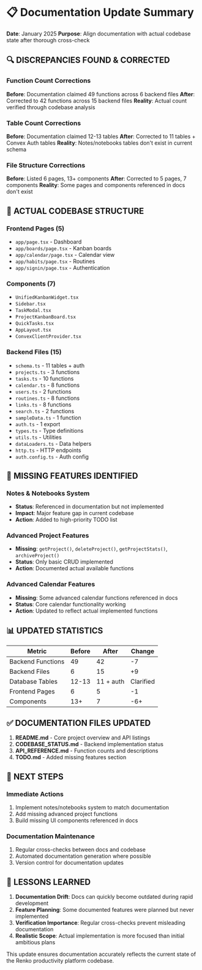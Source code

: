 # 📋 Documentation Update Summary

**Date**: January 2025
**Purpose**: Align documentation with actual codebase state after thorough cross-check

## 🔍 **DISCREPANCIES FOUND & CORRECTED**

### **Function Count Corrections**

**Before**: Documentation claimed 49 functions across 6 backend files
**After**: Corrected to 42 functions across 15 backend files
**Reality**: Actual count verified through codebase analysis

### **Table Count Corrections**

**Before**: Documentation claimed 12-13 tables
**After**: Corrected to 11 tables + Convex Auth tables
**Reality**: Notes/notebooks tables don't exist in current schema

### **File Structure Corrections**

**Before**: Listed 6 pages, 13+ components
**After**: Corrected to 5 pages, 7 components
**Reality**: Some pages and components referenced in docs don't exist

## 📁 **ACTUAL CODEBASE STRUCTURE**

### **Frontend Pages (5)**

- `app/page.tsx` - Dashboard
- `app/boards/page.tsx` - Kanban boards
- `app/calendar/page.tsx` - Calendar view
- `app/habits/page.tsx` - Routines
- `app/signin/page.tsx` - Authentication

### **Components (7)**

- `UnifiedKanbanWidget.tsx`
- `Sidebar.tsx`
- `TaskModal.tsx`
- `ProjectKanbanBoard.tsx`
- `QuickTasks.tsx`
- `AppLayout.tsx`
- `ConvexClientProvider.tsx`

### **Backend Files (15)**

- `schema.ts` - 11 tables + auth
- `projects.ts` - 3 functions
- `tasks.ts` - 10 functions
- `calendar.ts` - 8 functions
- `users.ts` - 2 functions
- `routines.ts` - 8 functions
- `links.ts` - 8 functions
- `search.ts` - 2 functions
- `sampleData.ts` - 1 function
- `auth.ts` - 1 export
- `types.ts` - Type definitions
- `utils.ts` - Utilities
- `dataLoaders.ts` - Data helpers
- `http.ts` - HTTP endpoints
- `auth.config.ts` - Auth config

## 🚫 **MISSING FEATURES IDENTIFIED**

### **Notes & Notebooks System**

- **Status**: Referenced in documentation but not implemented
- **Impact**: Major feature gap in current codebase
- **Action**: Added to high-priority TODO list

### **Advanced Project Features**

- **Missing**: `getProject()`, `deleteProject()`, `getProjectStats()`, `archiveProject()`
- **Status**: Only basic CRUD implemented
- **Action**: Documented actual available functions

### **Advanced Calendar Features**

- **Missing**: Some advanced calendar functions referenced in docs
- **Status**: Core calendar functionality working
- **Action**: Updated to reflect actual implemented functions

## 📊 **UPDATED STATISTICS**

| Metric            | Before | After     | Change    |
| ----------------- | ------ | --------- | --------- |
| Backend Functions | 49     | 42        | -7        |
| Backend Files     | 6      | 15        | +9        |
| Database Tables   | 12-13  | 11 + auth | Clarified |
| Frontend Pages    | 6      | 5         | -1        |
| Components        | 13+    | 7         | -6+       |

## ✅ **DOCUMENTATION FILES UPDATED**

1. **README.md** - Core project overview and API listings
2. **CODEBASE_STATUS.md** - Backend implementation status
3. **API_REFERENCE.md** - Function counts and descriptions
4. **TODO.md** - Added missing features section

## 🎯 **NEXT STEPS**

### **Immediate Actions**

1. Implement notes/notebooks system to match documentation
2. Add missing advanced project functions
3. Build missing UI components referenced in docs

### **Documentation Maintenance**

1. Regular cross-checks between docs and codebase
2. Automated documentation generation where possible
3. Version control for documentation updates

## 🔧 **LESSONS LEARNED**

1. **Documentation Drift**: Docs can quickly become outdated during rapid development
2. **Feature Planning**: Some documented features were planned but never implemented
3. **Verification Importance**: Regular cross-checks prevent misleading documentation
4. **Realistic Scope**: Actual implementation is more focused than initial ambitious plans

This update ensures documentation accurately reflects the current state of the Renko productivity platform codebase.
